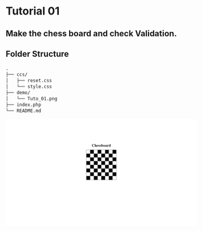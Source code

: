 # Tutorial 01

## Make the chess board and check Validation.

## Folder Structure

```
.
├── ccs/
│   ├── reset.css
│   └── style.css
├── demo/
│   └── Tuto_01.png
├── index.php
└── README.md
```

![preview.png](demo/preview.png)